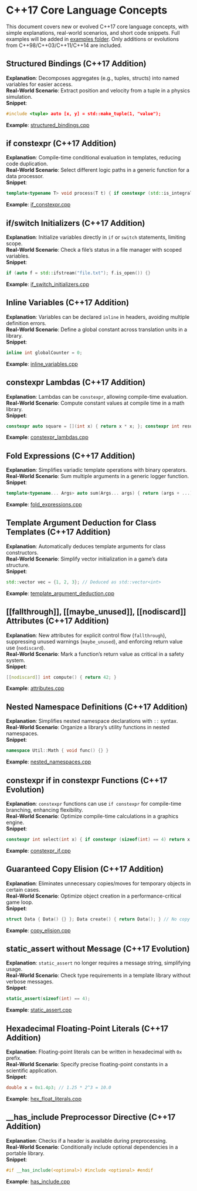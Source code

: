 # C++17 Core Language Concepts

This document covers new or evolved C++17 core language concepts, with simple explanations, real-world scenarios, and short code snippets. Full examples will be added in [examples folder](../examples/C++17/). Only additions or evolutions from C++98/C++03/C++11/C++14 are included.

## Structured Bindings (C++17 Addition)
**Explanation**: Decomposes aggregates (e.g., tuples, structs) into named variables for easier access.  
**Real-World Scenario**: Extract position and velocity from a tuple in a physics simulation.  
**Snippet**:  
```cpp
#include <tuple> auto [x, y] = std::make_tuple(1, "value");
```
**Example**: [structured_bindings.cpp](../examples/C++17/structured_bindings.cpp)

## if constexpr (C++17 Addition)
**Explanation**: Compile-time conditional evaluation in templates, reducing code duplication.  
**Real-World Scenario**: Select different logic paths in a generic function for a data processor.  
**Snippet**:  
```cpp
template<typename T> void process(T t) { if constexpr (std::is_integral_v<T>) {} }
```
**Example**: [if_constexpr.cpp](../examples/C++17/if_constexpr.cpp)

## if/switch Initializers (C++17 Addition)
**Explanation**: Initialize variables directly in `if` or `switch` statements, limiting scope.  
**Real-World Scenario**: Check a file’s status in a file manager with scoped variables.  
**Snippet**:  
```cpp
if (auto f = std::ifstream("file.txt"); f.is_open()) {}
```
**Example**: [if_switch_initializers.cpp](../examples/C++17/if_switch_initializers.cpp)

## Inline Variables (C++17 Addition)
**Explanation**: Variables can be declared `inline` in headers, avoiding multiple definition errors.  
**Real-World Scenario**: Define a global constant across translation units in a library.  
**Snippet**:  
```cpp
inline int globalCounter = 0;
```
**Example**: [inline_variables.cpp](../examples/C++17/inline_variables.cpp)

## constexpr Lambdas (C++17 Addition)
**Explanation**: Lambdas can be `constexpr`, allowing compile-time evaluation.  
**Real-World Scenario**: Compute constant values at compile time in a math library.  
**Snippet**:  
```cpp
constexpr auto square = [](int x) { return x * x; }; constexpr int result = square(5);
```
**Example**: [constexpr_lambdas.cpp](../examples/C++17/constexpr_lambdas.cpp)

## Fold Expressions (C++17 Addition)
**Explanation**: Simplifies variadic template operations with binary operators.  
**Real-World Scenario**: Sum multiple arguments in a generic logger function.  
**Snippet**:  
```cpp
template<typename... Args> auto sum(Args... args) { return (args + ...); }
```
**Example**: [fold_expressions.cpp](../examples/C++17/fold_expressions.cpp)

## Template Argument Deduction for Class Templates (C++17 Addition)
**Explanation**: Automatically deduces template arguments for class constructors.  
**Real-World Scenario**: Simplify vector initialization in a game’s data structure.  
**Snippet**:  
```cpp
std::vector vec = {1, 2, 3}; // Deduced as std::vector<int>
```
**Example**: [template_argument_deduction.cpp](../examples/C++17/template_argument_deduction.cpp)

## [[fallthrough]], [[maybe_unused]], [[nodiscard]] Attributes (C++17 Addition)
**Explanation**: New attributes for explicit control flow (`fallthrough`), suppressing unused warnings (`maybe_unused`), and enforcing return value use (`nodiscard`).  
**Real-World Scenario**: Mark a function’s return value as critical in a safety system.  
**Snippet**:  
```cpp
[[nodiscard]] int compute() { return 42; }
```
**Example**: [attributes.cpp](../examples/C++17/attributes.cpp)

## Nested Namespace Definitions (C++17 Addition)
**Explanation**: Simplifies nested namespace declarations with `::` syntax.  
**Real-World Scenario**: Organize a library’s utility functions in nested namespaces.  
**Snippet**:  
```cpp
namespace Util::Math { void func() {} }
```
**Example**: [nested_namespaces.cpp](../examples/C++17/nested_namespaces.cpp)

## constexpr if in constexpr Functions (C++17 Evolution)
**Explanation**: `constexpr` functions can use `if constexpr` for compile-time branching, enhancing flexibility.  
**Real-World Scenario**: Optimize compile-time calculations in a graphics engine.  
**Snippet**:  
```cpp
constexpr int select(int x) { if constexpr (sizeof(int) == 4) return x; else return 0; }
```
**Example**: [constexpr_if.cpp](../examples/C++17/constexpr_if.cpp)

## Guaranteed Copy Elision (C++17 Addition)
**Explanation**: Eliminates unnecessary copies/moves for temporary objects in certain cases.  
**Real-World Scenario**: Optimize object creation in a performance-critical game loop.  
**Snippet**:  
```cpp
struct Data { Data() {} }; Data create() { return Data(); } // No copy
```
**Example**: [copy_elision.cpp](../examples/C++17/copy_elision.cpp)

## static_assert without Message (C++17 Evolution)
**Explanation**: `static_assert` no longer requires a message string, simplifying usage.  
**Real-World Scenario**: Check type requirements in a template library without verbose messages.  
**Snippet**:  
```cpp
static_assert(sizeof(int) == 4);
```
**Example**: [static_assert.cpp](../examples/C++17/static_assert.cpp)

## Hexadecimal Floating-Point Literals (C++17 Addition)
**Explanation**: Floating-point literals can be written in hexadecimal with `0x` prefix.  
**Real-World Scenario**: Specify precise floating-point constants in a scientific application.  
**Snippet**:  
```cpp
double x = 0x1.4p3; // 1.25 * 2^3 = 10.0
```
**Example**: [hex_float_literals.cpp](../examples/C++17/hex_float_literals.cpp)

## __has_include Preprocessor Directive (C++17 Addition)
**Explanation**: Checks if a header is available during preprocessing.  
**Real-World Scenario**: Conditionally include optional dependencies in a portable library.  
**Snippet**:  
```cpp
#if __has_include(<optional>) #include <optional> #endif
```
**Example**: [has_include.cpp](../examples/C++17/has_include.cpp)